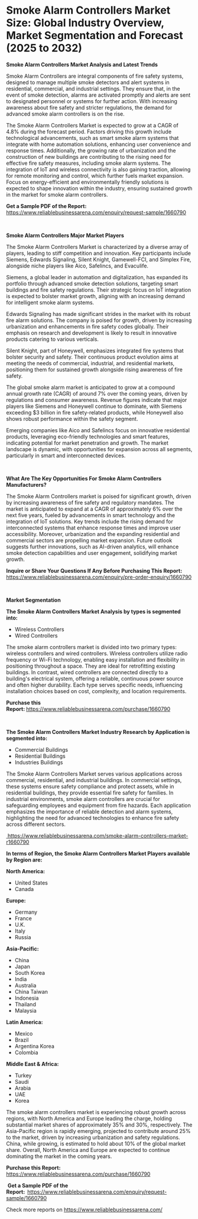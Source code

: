 <p><h1>Smoke Alarm Controllers Market Size: Global Industry Overview, Market Segmentation and Forecast (2025 to 2032)</h1></p><p><strong>Smoke Alarm Controllers Market Analysis and Latest Trends</strong></p>
<p><p>Smoke Alarm Controllers are integral components of fire safety systems, designed to manage multiple smoke detectors and alert systems in residential, commercial, and industrial settings. They ensure that, in the event of smoke detection, alarms are activated promptly and alerts are sent to designated personnel or systems for further action. With increasing awareness about fire safety and stricter regulations, the demand for advanced smoke alarm controllers is on the rise.</p><p>The Smoke Alarm Controllers Market is expected to grow at a CAGR of 4.8% during the forecast period. Factors driving this growth include technological advancements, such as smart smoke alarm systems that integrate with home automation solutions, enhancing user convenience and response times. Additionally, the growing rate of urbanization and the construction of new buildings are contributing to the rising need for effective fire safety measures, including smoke alarm systems. The integration of IoT and wireless connectivity is also gaining traction, allowing for remote monitoring and control, which further fuels market expansion. Focus on energy-efficient and environmentally friendly solutions is expected to shape innovation within the industry, ensuring sustained growth in the market for smoke alarm controllers.</p></p>
<p><strong>Get a Sample PDF of the Report:&nbsp;</strong> <a href="https://www.reliablebusinessarena.com/enquiry/request-sample/1660790?utm_campaign=1871&utm_medium=2&utm_source=Github&utm_content=ia&utm_term=17012025&utm_id=smoke-alarm-controllers">https://www.reliablebusinessarena.com/enquiry/request-sample/1660790</a></p>
<p>&nbsp;</p>
<p><strong>Smoke Alarm Controllers Major Market Players</strong></p>
<p><p>The Smoke Alarm Controllers Market is characterized by a diverse array of players, leading to stiff competition and innovation. Key participants include Siemens, Edwards Signaling, Silent Knight, Gamewell-FCI, and Simplex Fire, alongside niche players like Aico, Safelincs, and Evaculife.</p><p>Siemens, a global leader in automation and digitalization, has expanded its portfolio through advanced smoke detection solutions, targeting smart buildings and fire safety regulations. Their strategic focus on IoT integration is expected to bolster market growth, aligning with an increasing demand for intelligent smoke alarm systems.</p><p>Edwards Signaling has made significant strides in the market with its robust fire alarm solutions. The company is poised for growth, driven by increasing urbanization and enhancements in fire safety codes globally. Their emphasis on research and development is likely to result in innovative products catering to various verticals.</p><p>Silent Knight, part of Honeywell, emphasizes integrated fire systems that bolster security and safety. Their continuous product evolution aims at meeting the needs of commercial, industrial, and residential markets, positioning them for sustained growth alongside rising awareness of fire safety.</p><p>The global smoke alarm market is anticipated to grow at a compound annual growth rate (CAGR) of around 7% over the coming years, driven by regulations and consumer awareness. Revenue figures indicate that major players like Siemens and Honeywell continue to dominate, with Siemens exceeding $3 billion in fire safety-related products, while Honeywell also shows robust performance within the safety segment.</p><p>Emerging companies like Aico and Safelincs focus on innovative residential products, leveraging eco-friendly technologies and smart features, indicating potential for market penetration and growth. The market landscape is dynamic, with opportunities for expansion across all segments, particularly in smart and interconnected devices.</p></p>
<p>&nbsp;</p>
<p><strong>What Are The Key Opportunities For Smoke Alarm Controllers Manufacturers?</strong></p>
<p><p>The Smoke Alarm Controllers market is poised for significant growth, driven by increasing awareness of fire safety and regulatory mandates. The market is anticipated to expand at a CAGR of approximately 6% over the next five years, fueled by advancements in smart technology and the integration of IoT solutions. Key trends include the rising demand for interconnected systems that enhance response times and improve user accessibility. Moreover, urbanization and the expanding residential and commercial sectors are propelling market expansion. Future outlook suggests further innovations, such as AI-driven analytics, will enhance smoke detection capabilities and user engagement, solidifying market growth.</p></p>
<p><strong>Inquire or Share Your Questions If Any Before Purchasing This Report:</strong> <a href="https://www.reliablebusinessarena.com/enquiry/pre-order-enquiry/1660790?utm_campaign=1871&utm_medium=2&utm_source=Github&utm_content=ia&utm_term=17012025&utm_id=smoke-alarm-controllers">https://www.reliablebusinessarena.com/enquiry/pre-order-enquiry/1660790</a></p>
<p>&nbsp;</p>
<p><strong>Market Segmentation</strong></p>
<p><strong>The Smoke Alarm Controllers Market Analysis by types is segmented into:</strong></p>
<p><ul><li>Wireless Controllers</li><li>Wired Controllers</li></ul></p>
<p><p>The smoke alarm controllers market is divided into two primary types: wireless controllers and wired controllers. Wireless controllers utilize radio frequency or Wi-Fi technology, enabling easy installation and flexibility in positioning throughout a space. They are ideal for retrofitting existing buildings. In contrast, wired controllers are connected directly to a building's electrical system, offering a reliable, continuous power source and often higher durability. Each type serves specific needs, influencing installation choices based on cost, complexity, and location requirements.</p></p>
<p><strong>Purchase this Report:&nbsp;</strong><a href="https://www.reliablebusinessarena.com/purchase/1660790?utm_campaign=1871&utm_medium=2&utm_source=Github&utm_content=ia&utm_term=17012025&utm_id=smoke-alarm-controllers">https://www.reliablebusinessarena.com/purchase/1660790</a></p>
<p>&nbsp;</p>
<p><strong>The Smoke Alarm Controllers Market Industry Research by Application is segmented into:</strong></p>
<p><ul><li>Commercial Buildings</li><li>Residential Buildings</li><li>Industries Buildings</li></ul></p>
<p><p>The Smoke Alarm Controllers Market serves various applications across commercial, residential, and industrial buildings. In commercial settings, these systems ensure safety compliance and protect assets, while in residential buildings, they provide essential fire safety for families. In industrial environments, smoke alarm controllers are crucial for safeguarding employees and equipment from fire hazards. Each application emphasizes the importance of reliable detection and alarm systems, highlighting the need for advanced technologies to enhance fire safety across different sectors.</p></p>
<p><a href="https://www.reliablebusinessarena.com/smoke-alarm-controllers-market-r1660790?utm_campaign=1871&utm_medium=2&utm_source=Github&utm_content=ia&utm_term=17012025&utm_id=smoke-alarm-controllers">&nbsp;https://www.reliablebusinessarena.com/smoke-alarm-controllers-market-r1660790</a></p>
<p><strong>In terms of Region, the Smoke Alarm Controllers Market Players available by Region are:</strong></p>
<p>
    <p> <strong> North America: </strong>
        <ul>
            <li>United States</li>
            <li>Canada</li>
        </ul>
        </p> 
    <p> <strong> Europe: </strong>
        <ul>
            <li>Germany</li>
            <li>France</li>
            <li>U.K.</li>
            <li>Italy</li>
            <li>Russia</li>
        </ul>
        </p> 
    <p> <strong> Asia-Pacific: </strong>
        <ul>
            <li>China</li>
            <li>Japan</li>
            <li>South Korea</li>
            <li>India</li>
            <li>Australia</li>
            <li>China Taiwan</li>
            <li>Indonesia</li>
            <li>Thailand</li>
            <li>Malaysia</li>
        </ul>
        </p> 
    <p> <strong> Latin America: </strong>
        <ul>
            <li>Mexico</li>
            <li>Brazil</li>
            <li>Argentina Korea</li>
            <li>Colombia</li>
        </ul>
        </p> 
    <p> <strong> Middle East & Africa: </strong>
        <ul>
            <li>Turkey</li>
            <li>Saudi</li>
            <li>Arabia</li>
            <li>UAE</li>
            <li>Korea</li>
        </ul>
    </p>
    </p>
<p><p>The smoke alarm controllers market is experiencing robust growth across regions, with North America and Europe leading the charge, holding substantial market shares of approximately 35% and 30%, respectively. The Asia-Pacific region is rapidly emerging, projected to contribute around 25% to the market, driven by increasing urbanization and safety regulations. China, while growing, is estimated to hold about 10% of the global market share. Overall, North America and Europe are expected to continue dominating the market in the coming years.</p></p>
<p><strong>Purchase this Report: </strong><a href="https://www.reliablebusinessarena.com/purchase/1660790?utm_campaign=1871&utm_medium=2&utm_source=Github&utm_content=ia&utm_term=17012025&utm_id=smoke-alarm-controllers">https://www.reliablebusinessarena.com/purchase/1660790</a></p>
<p>&nbsp;<strong>Get a Sample PDF of the Report:&nbsp;&nbsp;</strong><a href="https://www.reliablebusinessarena.com/enquiry/request-sample/1660790?utm_campaign=1871&utm_medium=2&utm_source=Github&utm_content=ia&utm_term=17012025&utm_id=smoke-alarm-controllers">https://www.reliablebusinessarena.com/enquiry/request-sample/1660790</a></p>
<p><strong></strong></p>
<p>Check more reports on <a href="https://www.reliablebusinessarena.com/?utm_campaign=1871&utm_medium=2&utm_source=Github&utm_content=ia&utm_term=17012025&utm_id=smoke-alarm-controllers">https://www.reliablebusinessarena.com/</a></p>